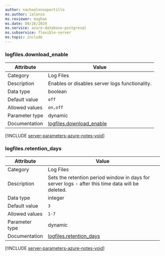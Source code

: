 ```yaml
---
author: nachoalonsoportillo
ms.author: ialonso
ms.reviewer: maghan
ms.date: 09/26/2024
ms.service: azure-database-postgresql
ms.subservice: flexible-server
ms.topic: include
---
```

### logfiles.download_enable

| Attribute      | Value                                                      |
|----------------|------------------------------------------------------------|
| Category       | Log Files |
| Description    | Enables or disables server logs functionality.                                                   |
| Data type      | boolean   |
| Default value  | `off`         |
| Allowed values | `on,off`       |
| Parameter type | dynamic        |
| Documentation  | [logfiles.download_enable](https://go.microsoft.com/fwlink/?linkid=2274270) |


[!INCLUDE [server-parameters-azure-notes-void](./server-parameters-azure-notes-void.md)]



### logfiles.retention_days

| Attribute      | Value                                                      |
|----------------|------------------------------------------------------------|
| Category       | Log Files |
| Description    | Sets the retention period window in days for server logs - after this time data will be deleted. |
| Data type      | integer   |
| Default value  | `3`           |
| Allowed values | `1-7`          |
| Parameter type | dynamic        |
| Documentation  | [logfiles.retention_days](https://go.microsoft.com/fwlink/?linkid=2274270)  |


[!INCLUDE [server-parameters-azure-notes-void](./server-parameters-azure-notes-void.md)]



